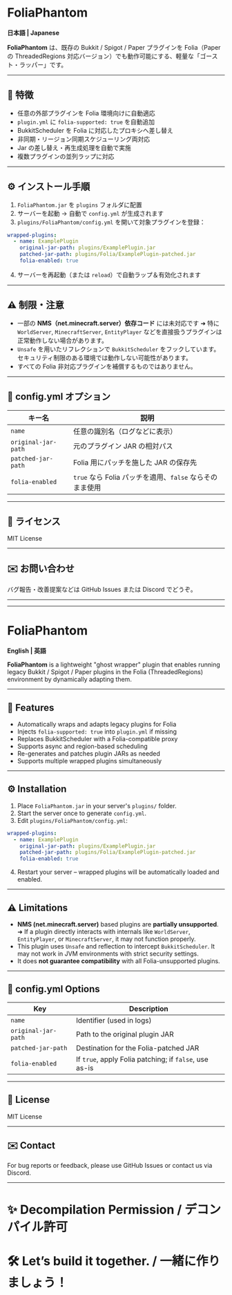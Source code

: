 
# FoliaPhantom

**日本語 | Japanese**

**FoliaPhantom** は、既存の Bukkit / Spigot / Paper プラグインを Folia（Paper の ThreadedRegions 対応バージョン）でも動作可能にする、軽量な「ゴースト・ラッパー」です。

---

## 🧩 特徴

- 任意の外部プラグインを Folia 環境向けに自動適応
- `plugin.yml` に `folia-supported: true` を自動追加
- BukkitScheduler を Folia に対応したプロキシへ差し替え
- 非同期・リージョン同期スケジューリング両対応
- Jar の差し替え・再生成処理を自動で実施
- 複数プラグインの並列ラップに対応

---

## ⚙️ インストール手順

1. `FoliaPhantom.jar` を `plugins` フォルダに配置
2. サーバーを起動 → 自動で `config.yml` が生成されます
3. `plugins/FoliaPhantom/config.yml` を開いて対象プラグインを登録：

```yaml
wrapped-plugins:
  - name: ExamplePlugin
    original-jar-path: plugins/ExamplePlugin.jar
    patched-jar-path: plugins/Folia/ExamplePlugin-patched.jar
    folia-enabled: true
````

4. サーバーを再起動（または `reload`）で自動ラップ＆有効化されます

---

## ⚠️ 制限・注意

* 一部の **NMS（net.minecraft.server）依存コード** には未対応です
  ➜ 特に `WorldServer`, `MinecraftServer`, `EntityPlayer` などを直接扱うプラグインは正常動作しない場合があります。
* `Unsafe` を用いたリフレクションで `BukkitScheduler` をフックしています。セキュリティ制限のある環境では動作しない可能性があります。
* すべての Folia 非対応プラグインを補償するものではありません。

---

## 📂 config.yml オプション

| キー名                 | 説明                                      |
| ------------------- | --------------------------------------- |
| `name`              | 任意の識別名（ログなどに表示）                         |
| `original-jar-path` | 元のプラグイン JAR の相対パス                       |
| `patched-jar-path`  | Folia 用にパッチを施した JAR の保存先                |
| `folia-enabled`     | `true` なら Folia パッチを適用、`false` ならそのまま使用 |

---

## 📜 ライセンス

MIT License

---

## ✉️ お問い合わせ

バグ報告・改善提案などは GitHub Issues または Discord でどうぞ。

---

---

# FoliaPhantom

**English | 英語**

**FoliaPhantom** is a lightweight "ghost wrapper" plugin that enables running legacy Bukkit / Spigot / Paper plugins in the Folia (ThreadedRegions) environment by dynamically adapting them.

---

## 🧩 Features

* Automatically wraps and adapts legacy plugins for Folia
* Injects `folia-supported: true` into `plugin.yml` if missing
* Replaces BukkitScheduler with a Folia-compatible proxy
* Supports async and region-based scheduling
* Re-generates and patches plugin JARs as needed
* Supports multiple wrapped plugins simultaneously

---

## ⚙️ Installation

1. Place `FoliaPhantom.jar` in your server's `plugins/` folder.
2. Start the server once to generate `config.yml`.
3. Edit `plugins/FoliaPhantom/config.yml`:

```yaml
wrapped-plugins:
  - name: ExamplePlugin
    original-jar-path: plugins/ExamplePlugin.jar
    patched-jar-path: plugins/Folia/ExamplePlugin-patched.jar
    folia-enabled: true
```

4. Restart your server – wrapped plugins will be automatically loaded and enabled.

---

## ⚠️ Limitations

* **NMS (net.minecraft.server)** based plugins are **partially unsupported**.
  ➜ If a plugin directly interacts with internals like `WorldServer`, `EntityPlayer`, or `MinecraftServer`, it may not function properly.
* This plugin uses `Unsafe` and reflection to intercept `BukkitScheduler`. It may not work in JVM environments with strict security settings.
* It does **not guarantee compatibility** with all Folia-unsupported plugins.

---

## 📂 config.yml Options

| Key                 | Description                                            |
| ------------------- | ------------------------------------------------------ |
| `name`              | Identifier (used in logs)                              |
| `original-jar-path` | Path to the original plugin JAR                        |
| `patched-jar-path`  | Destination for the Folia-patched JAR                  |
| `folia-enabled`     | If `true`, apply Folia patching; if `false`, use as-is |

---

## 📜 License

MIT License

---

## ✉️ Contact

For bug reports or feedback, please use GitHub Issues or contact us via Discord.




---


# ✨ Decompilation Permission / デコンパイル許可


# 🛠 Let’s build it together. / 一緒に作りましょう！

